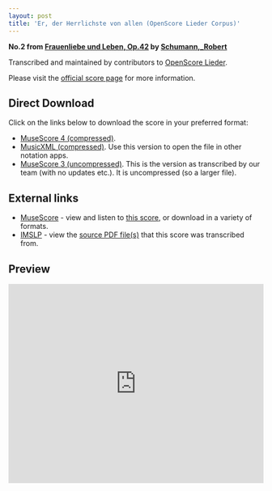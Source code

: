 ```yaml
---
layout: post
title: 'Er, der Herrlichste von allen (OpenScore Lieder Corpus)'
---
```


__No.2 from [Frauenliebe und Leben, Op.42](https://fourscoreandmore.org/OpenScore/Schumann%2C_Robert/Frauenliebe_und_Leben%2C_Op.42/) by [Schumann,_Robert](https://fourscoreandmore.org/OpenScore/Schumann%2C_Robert)__

Transcribed and maintained by contributors to [OpenScore Lieder].

Please visit the [official score page] for more information.

[official score page]: https://musescore.com/openscore-lieder-corpus/scores/4978478
[OpenScore Lieder]: https://musescore.com/openscore-lieder-corpus

## Direct Download

Click on the links below to download the score in your preferred format:
- [MuseScore 4 (compressed)](https://fourscoreandmore.org/OpenScore/Schumann%2C_Robert/Frauenliebe_und_Leben%2C_Op.42/2_Er%2C_der_Herrlichste_von_allen.mscz).
- [MusicXML (compressed)](https://fourscoreandmore.org/OpenScore/Schumann%2C_Robert/Frauenliebe_und_Leben%2C_Op.42/2_Er%2C_der_Herrlichste_von_allen.mxl). Use this version to open the file in other notation apps.
- [MuseScore 3 (uncompressed)](https://raw.githubusercontent.com/OpenScore/Lieder/refs/heads/main/scores/Schumann%2C_Robert/Frauenliebe_und_Leben%2C_Op.42/2_Er%2C_der_Herrlichste_von_allen/lc4978478.mscx). This is the version as transcribed by our team (with no updates etc.). It is uncompressed (so a larger file).

## External links

- [MuseScore] - view and listen to [this score][MuseScore], or download in a variety of formats.
- [IMSLP] - view the [source PDF file(s)][IMSLP] that this score was transcribed from.

[MuseScore]: https://musescore.com/score/4978478
[IMSLP]: https://imslp.org/wiki/Special:ReverseLookup/51733

## Preview

<iframe width="100%" height="394" src="https://musescore.com/openscore-lieder-corpus/scores/4978478/embed" frameborder="0" allowfullscreen allow="autoplay; fullscreen"></iframe>
